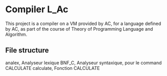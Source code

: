 # Compiler L_Ac

This project is a compiler on a VM provided by AC,
for a language defined by AC,
as part of the course of Theory of Programming Language and Algorithm.

## File structure

analex, Analyseur lexique
BNF_C, Analyseur syntaxique, pour le command CALCULATE
calculate, Fonction CALCULATE
